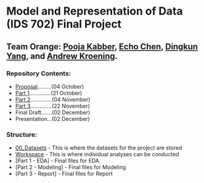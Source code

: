 # Model and Representation of Data (IDS 702) Final Project

## Team Orange: [Pooja Kabber](https://www.linkedin.com/in/poojakabber/), [Echo Chen](https://www.linkedin.com/in/echochenxy/), [Dingkun Yang](https://www.linkedin.com/in/dyang7/), and [Andrew Kroening](https://www.linkedin.com/in/andrew-kroening/).

### Repository Contents:

* [Proposal](https://github.com/andrewkroening/orange-modeling-project/blob/865ec20bd9570d7fdd0d46c53f1dc9a6d40ad234/Orange_Proposal.pdf).........(04 October)
* [Part 1](https://github.com/andrewkroening/orange-modeling-project/blob/f0f1962ecc9ae115f134fa13a8c51c2155894d55/Part%201%20-%20EDA/Orange_Part_1.pdf)..............(21 October)
* [Part 2](https://github.com/andrewkroening/orange-modeling-project/blob/865ec20bd9570d7fdd0d46c53f1dc9a6d40ad234/Orange_Part_2.pdf)..............(04 November)
* [Part 3](https://github.com/andrewkroening/orange-modeling-project/blob/865ec20bd9570d7fdd0d46c53f1dc9a6d40ad234/Orange_Part_3.pdf)..............(22 November)
* Final Draft.......(02 December)
* Presentation...(02 December)

### Structure:

* [00_Datasets](https://github.com/andrewkroening/orange-modeling-project/tree/main/_00_Datasets) - This is where the datasets for the project are stored
* [Workspace](https://github.com/andrewkroening/orange-modeling-project/tree/main/_00_Datasets) - This is where individual analyses can be conducted
* [Part 1 - EDA] - Final files for EDA
* [Part 2 - Modeling] - Final files for Modeling
* [Part 3 - Report] - Final files for Report
